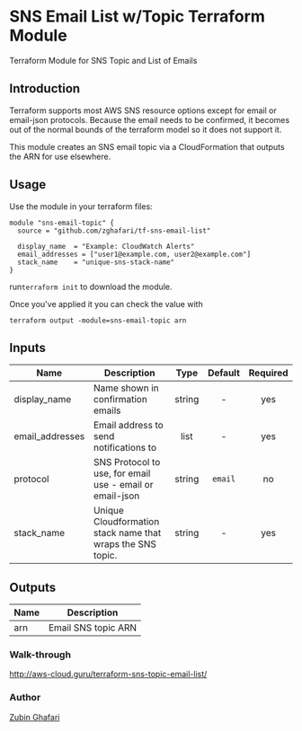 
# SNS Email List w/Topic Terraform Module #

Terraform Module for SNS Topic and List of Emails

## Introduction

Terraform supports most AWS SNS resource options except for email or email-json protocols. Because the email needs to be
confirmed, it becomes out of the normal bounds of the terraform model so it does not support it. 

This module creates an SNS email topic via a CloudFormation that outputs the ARN for use elsewhere. 

## Usage

Use the module in your terraform files:

    module "sns-email-topic" {
      source = "github.com/zghafari/tf-sns-email-list"

      display_name  = "Example: CloudWatch Alerts"
      email_addresses = ["user1@example.com, user2@example.com"]
      stack_name    = "unique-sns-stack-name"
    }

run`terraform init` to download the module.

Once you've applied it you can check the value with

    terraform output -module=sns-email-topic arn

<!-- BEGINNING OF PRE-COMMIT-TERRAFORM DOCS HOOK -->

## Inputs

| Name | Description | Type | Default | Required |
|------|-------------|:----:|:-----:|:-----:|
| display_name | Name shown in confirmation emails | string | - | yes |
| email_addresses | Email address to send notifications to | list | - | yes |
| protocol | SNS Protocol to use, for email use - email or email-json | string | `email` | no |
| stack_name | Unique Cloudformation stack name that wraps the SNS topic. | string | - | yes |

## Outputs

| Name | Description |
|------|-------------|
| arn | Email SNS topic ARN |

<!-- END OF PRE-COMMIT-TERRAFORM DOCS HOOK -->
### Walk-through
http://aws-cloud.guru/terraform-sns-topic-email-list/

### Author

  [Zubin Ghafari](https://www.linkedin.com/in/zghafari/)
